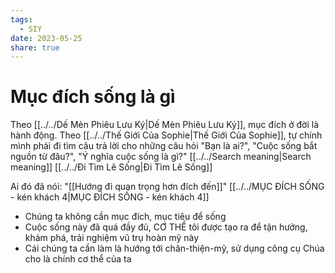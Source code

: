 ```yaml
---
tags:
  - SIY
date: 2023-05-25
share: true
---
```


# Mục đích sống là gì

Theo [[../../Dế Mèn Phiêu Lưu Ký|Dế Mèn Phiêu Lưu Ký]], mục đích ở đời là hành động.
Theo [[../../Thế Giới Của Sophie|Thế Giới Của Sophie]], tự chính mình phải đi tìm câu trả lời cho những câu hỏi "Bạn là ai?", "Cuộc sống bắt nguồn từ đâu?", "Ý nghĩa cuộc sống là gì?"
[[../../Search meaning|Search meaning]]
[[../../Đi Tìm Lẽ Sống|Đi Tìm Lẽ Sống]]

Ai đó đã nói: "[[Hướng đi quan trọng hơn đích đến]]"
[[../../MỤC ĐÍCH SỐNG - kén khách 4|MỤC ĐÍCH SỐNG - kén khách 4]]

- Chúng ta không cần mục đích, mục tiêu để sống
- Cuộc sống này đã quá đầy đủ, CƠ THỂ tôi được tạo ra để tận hưởng, khám phá, trải nghiệm vũ trụ hoàn mỹ này
- Cái chúng ta cần làm là hướng tới chân-thiện-mỹ, sử dụng công cụ Chúa cho là chính cơ thể của ta